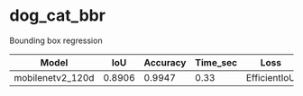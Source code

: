 # dog_cat_bbr
Bounding box regression

| Model     | IoU |  Accuracy | Time_sec | Loss | Image_size | Bce_coef | Augmentation | Batch_size | Learning_rate |
| ----------- | ----------- | ----------- | ----------- | ----------- | ----------- | ----------- | ----------- |----------- | ----------- |
| mobilenetv2_120d | 0.8906 | 0.9947 | 0.33 | EfficientIoU | 512 | 0.1 | medium | 8 | 3e-4|

